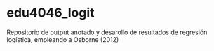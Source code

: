 # edu4046_logit
Repositorio de output anotado y desarollo de resultados de regresión logística, empleando a Osborne (2012)
